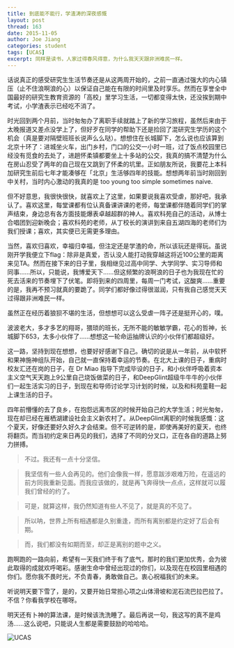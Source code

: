 ```yaml
---
title: 到底能不能行，学渣涛的深夜感慨
layout: post
thread: 163
date: 2015-11-05
author: Joe Jiang
categories: student
tags: [UCAS]
excerpt: 同样是读书，人家过得春风得意，为什么我天天跟非洲难民一样。
---
```


话说真正的感受研究生生活节奏还是从这两周开始的，之前一直通过强大的内心镇压（止不住浪啊浪的心）以保证自己能在有限的时间里及时享乐。然而在享誉全中国最好的研究生教育资源的「高校」里学习生活，一切都变得太快，还没挨到期中考试，小学渣表示已经吃不消了。

时光回到两个月前，当时匆匆办了离职手续就踏上了新的学习旅程，虽然后来由于太晚报道又差点没学上了，但好歹在同学的帮助下还是捡回了混研究生学历的这个机会（真是要对隔壁班班长说声么么哒）。想想住在长城脚下，怎么说也应该算到北京十环了：进城坐火车，出门乡村，门口的公交一小时一班，过了饭点校园里已经没有觅食的去处了，进趟怀柔镇都要坐上十多站的公交，我真的搞不清楚为什么在房山忍受了两年的自己现在又跳到了怀柔的坑里。正如朋友所说，我要花上本科加研究生前后七年才能凑够在「北京」生活够四年的技能。想想两年前当时刚回到中关村，当时内心激动的我真的是 too young too simple sometimes naive. 

但不好意思，我很快很快，就喜欢上了这里，如果要说我喜欢受虐，那好吧，我承认了。喜欢这里，每堂课都有位认真备课讲课的老师，每堂课都伴随着同学们的掌声结束，身边总有各方面技能爆表卓越超群的神人。喜欢科苑自己的活动，从博士合唱团到迎新晚会；喜欢科苑的老师，从丁校长的演讲到来自五湖四海的老师们为我们授课；喜欢，其实便已无需更多理由。

当然，喜欢归喜欢，幸福归幸福，但注定还是学渣的命，所以该玩还是得玩。虽说刚开学我便立下flag：除非是真爱，否认没人能打动我穿越这将近100公里的距离来见TA。然而在接下来的日子里，我相继见过高中同学、大学同学、实习导师和同事……所以，只能说，我博爱天下……但这频繁的浪啊浪的日子也为我现在忙的死去活来的节奏埋下了伏笔。即将到来的四周里，每周一门考试，这酸爽……重要的是，我再不预习就真的要跪了。同学们都好像过得很滋润，只有我自己感觉天天过得跟非洲难民一样。

虽然正在经历着狼狈不堪的生活，但想想可以这么受虐一阵子还是挺开心的，噗。

波波老大，多才多艺的翔哥，猥琐的班长，无所不能的敏敏学霸，花心的哲神，长城脚下653，太多小伙伴了……想想这一轮命运抽牌认识的小伙伴们都超级好。

这一路，坚持到现在想想，也要好好感谢下自己。确切的说是从一年前，从中软杯和果神施神组队开始，自己就一直保持着幸运的节奏。在北大上课的日子，重病时校友汇还在岗的日子，在 Dr Miao 指导下完成毕设的日子，和小伙伴呼吸着资本主义空气天天跑上9公里自己烧饭做菜的日子，和DeepGlint超级牛牛牛的小伙伴们一起生活实习的日子，到现在和导师讨论学习计划的时候，以及和科苑童鞋一起上课生活的日子。

四年前懵懂的去了良乡，在抱怨远离市区的时候开始自己的大学生活；时光匆匆，现在却已经在雁栖湖建设社会主义新农村了。从DeepGlint离职的时候我感慨：这个夏天，好像还要好久好久才会结束。但不可逆转的是，即使再美好的夏天，也终将翻页。而当初约定来日再见的我们，选择了不同的分叉口，正在各自的道路上努力拼搏。

> 不过。我还有一点十分坚信。

> 我坚信有一些人会再见的。他们会像我一样，愿意跋涉艰难万险，在遥远的前方同我重新见面。而我应该做的，就是再飞奔得快一点点，这样就可以履我们曾经的约了。

> 可是，就算这样，我仍然知道有些人不见了，就是真的不见了。

> 所以呐，世界上所有相遇都是久别重逢，而所有离别都是约定好了后会有期。

> 而，我们都没有如期而至，却正是离别的题中之义。

跑啊跑的一路向前，希望有一天我们终于有了底气，那时的我们更加优秀，会为彼此取得的成就欢呼喝彩。感谢生命中曾经出现过的你们，以及现在在校园里相遇的你们。愿你我不畏时光，不负青春，勇敢做自己。衷心祝福我们的未来。

听说明天要下雪了，是的，又要开始日常担心项之山体滑坡和泥石流巴拉巴拉了。不信？你看我学校在哪呀。

明天还有卜神的算法课，是时候该洗洗睡了。最后再说一句，我这写的真不是鸡汤……这么说吧，只能说人生都是需要鼓励的哈哈哈。

![UCAS][1]

  [1]: http://ww3.sinaimg.cn/large/0066Db0Pjw1exqjon319jj31600s0n3z.jpg "UCAS"